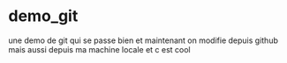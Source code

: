 # demo_git
une demo de git
qui se passe bien
et maintenant on modifie depuis github
mais aussi depuis ma machine locale et c est cool
